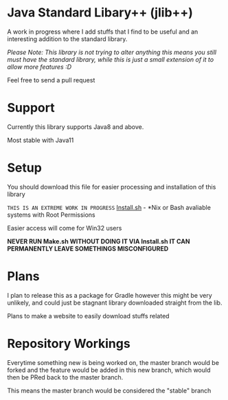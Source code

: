 # Java Standard Libary++ (jlib++)

A work in progress where I add stuffs that I find to be useful and an interesting addition to the standard library.

*Please Note: This library is not trying to alter anything this means you still must have the standard library, while this is just a small extension of it to allow more features :D*

Feel free to send a pull request

# Support
Currently this library supports Java8 and above.

Most stable with Java11

# Setup
You should download this file for easier processing and installation of this library

`THIS IS AN EXTREME WORK IN PROGRESS` [Install.sh](./install/Install.sh) - *Nix or Bash avaliable systems with Root Permissions

Easier access will come for Win32 users

**NEVER RUN Make.sh WITHOUT DOING IT VIA Install.sh IT CAN PERMANENTLY LEAVE SOMETHINGS MISCONFIGURED**

# Plans
I plan to release this as a package for Gradle however this might be very unlikely, and could just be stagnant library downloaded straight from the lib.

Plans to make a website to easily download stuffs related

# Repository Workings
Everytime something new is being worked on, the master branch would be forked and the feature would be added in this new branch, which would then be PRed back to the
master branch.

This means the master branch would be considered the "stable" branch
